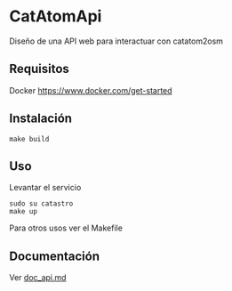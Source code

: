 # CatAtomApi
Diseño de una API web para interactuar con catatom2osm

## Requisitos
Docker https://www.docker.com/get-started

## Instalación

    make build

## Uso

Levantar el servicio

    sudo su catastro
    make up

Para otros usos ver el Makefile

## Documentación
Ver [doc_api.md](doc_api.md)

